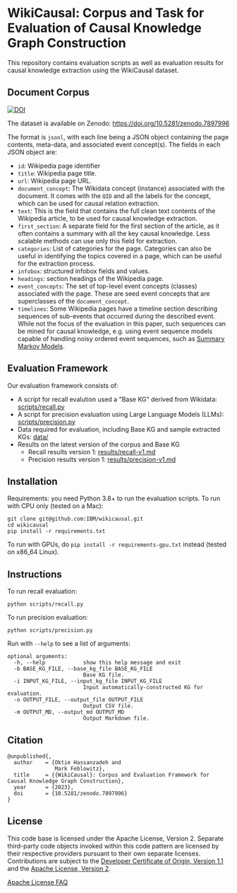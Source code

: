 # WikiCausal: Corpus and Task for Evaluation of Causal Knowledge Graph Construction

This repository contains evaluation scripts as well as evaluation results for causal knowledge extraction using the WikiCausal dataset.

## Document Corpus

[![DOI](https://zenodo.org/badge/DOI/10.5281/zenodo.7897996.svg)](https://doi.org/10.5281/zenodo.7897996)

The dataset is available on Zenodo: https://doi.org/10.5281/zenodo.7897996

The format is `jsonl`, with each line being a JSON object containing the page contents, meta-data, and associated event concept(s). The fields in each JSON object are:
- `id`: Wikipedia page identifier
- `title`: Wikipedia page title.
- `url`: Wikipedia page URL.
- `document_concept`: The Wikidata concept (instance) associated with the document. It comes with the `QID` and all the labels for the concept, which can be used for causal relation extraction.
- `text`: This is the field that contains the full clean text contents of the Wikipedia article, to be used for causal knowledge extraction.
- `first_section`: A separate field for the first section of the article, as it often contains a summary with all the key causal knowledge. Less scalable methods can use only this field for extraction.
- `categories`: List of categories for the page. Categories can also be useful in identifying the topics covered in a page, which can be useful for the extraction process.
- `infobox`: structured infobox fields and values.
- `headings`: section headings of the Wikipedia page.
- `event_concepts`: The set of top-level event concepts (classes) associated with the page. These are seed event concepts that are superclasses of the `document_concept`.
- `timelines`: Some Wikipedia pages have a timeline section describing sequences of sub-events that occurred during the described event. While not the focus of the evaluation in this paper, such sequences can be mined for causal knowledge, e.g. using event sequence models capable of handling noisy ordered event sequences, such as [Summary Markov Models](https://www.ijcai.org/proceedings/2022/0670.pdf).

## Evaluation Framework

Our evaluation framework consists of:
- A script for recall evalution used a "Base KG" derived from Wikidata: [scripts/recall.py](scripts/recall.py)
- A script for precision evaluation using Large Language Models (LLMs): [scripts/precision.py](scripts/precision.py)
- Data required for evaluation, including Base KG and sample extracted KGs: [data/](data/)
- Results on the latest version of the corpus and Base KG
  - Recall results version 1: [results/recall-v1.md](results/recall-v1.md)
  - Precision results version 1: [results/precision-v1.md](results/precision-v1.md)

## Installation

Requirements: you need Python 3.8+ to run the evaluation scripts. To run with CPU only (tested on a Mac):
```
git clone git@github.com:IBM/wikicausal.git
cd wikicausal
pip install -r requirements.txt
```
To run with GPUs, do `pip install -r requirements-gpu.txt` instead (tested on x86_64 Linux).

## Instructions

To run recall evaluation:
```
python scripts/recall.py
```
To run precision evaluation:
```
python scripts/precision.py
```
Run with `--help` to see a list of arguments:
```
optional arguments:
  -h, --help            show this help message and exit
  -b BASE_KG_FILE, --base_kg_file BASE_KG_FILE
                        Base KG file.
  -i INPUT_KG_FILE, --input_kg_file INPUT_KG_FILE
                        Input automatically-constructed KG for evaluation.
  -o OUTPUT_FILE, --output_file OUTPUT_FILE
                        Output CSV file.
  -m OUTPUT_MD, --output_md OUTPUT_MD
                        Output Markdown file.
```

## Citation

```
@unpublished{,
  author    = {Oktie Hassanzadeh and
               Mark Feblowitz},
  title     = {{WikiCausal}: Corpus and Evaluation Framework for Causal Knowledge Graph Construction},
  year      = {2023},
  doi       = {10.5281/zenodo.7897996}
}
```

## License

This code base is licensed under the Apache License, Version 2. Separate third-party code objects invoked within this code pattern are licensed by their respective providers pursuant to their own separate licenses. Contributions are subject to the [Developer Certificate of Origin, Version 1.1](https://developercertificate.org/) and the [Apache License, Version 2](https://www.apache.org/licenses/LICENSE-2.0.txt).

[Apache License FAQ](https://www.apache.org/foundation/license-faq.html#WhatDoesItMEAN)